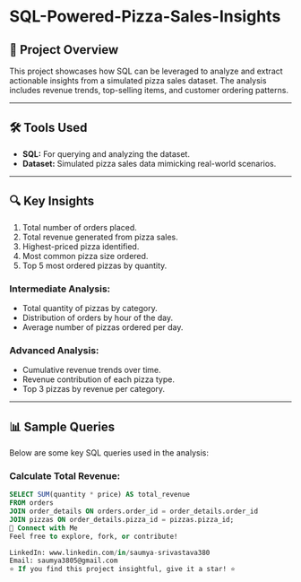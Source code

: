 # SQL-Powered-Pizza-Sales-Insights
## 📄 Project Overview  
This project showcases how SQL can be leveraged to analyze and extract actionable insights from a simulated pizza sales dataset. The analysis includes revenue trends, top-selling items, and customer ordering patterns.

---

## 🛠️ Tools Used  
- **SQL:** For querying and analyzing the dataset.  
- **Dataset:** Simulated pizza sales data mimicking real-world scenarios.

---

## 🔍 Key Insights  
1. Total number of orders placed.  
2. Total revenue generated from pizza sales.  
3. Highest-priced pizza identified.  
4. Most common pizza size ordered.  
5. Top 5 most ordered pizzas by quantity.  

### Intermediate Analysis:  
- Total quantity of pizzas by category.  
- Distribution of orders by hour of the day.  
- Average number of pizzas ordered per day.  

### Advanced Analysis:  
- Cumulative revenue trends over time.  
- Revenue contribution of each pizza type.  
- Top 3 pizzas by revenue per category.

---

## 📊 Sample Queries  
Below are some key SQL queries used in the analysis:

### Calculate Total Revenue:  
```sql
SELECT SUM(quantity * price) AS total_revenue
FROM orders
JOIN order_details ON orders.order_id = order_details.order_id
JOIN pizzas ON order_details.pizza_id = pizzas.pizza_id;
🤝 Connect with Me
Feel free to explore, fork, or contribute!

LinkedIn: www.linkedin.com/in/saumya-srivastava380
Email: saumya3805@gmail.com
⭐ If you find this project insightful, give it a star! ⭐
